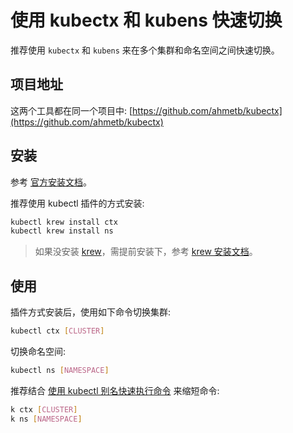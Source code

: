 # 使用 kubectx 和 kubens 快速切换

推荐使用 `kubectx` 和 `kubens` 来在多个集群和命名空间之间快速切换。

## 项目地址

这两个工具都在同一个项目中: [https://github.com/ahmetb/kubectx](https://github.com/ahmetb/kubectx)

## 安装

参考 [官方安装文档](https://github.com/ahmetb/kubectx#installation)。

推荐使用 kubectl 插件的方式安装:

```bash
kubectl krew install ctx
kubectl krew install ns
```

> 如果没安装 [krew](https://krew.sigs.k8s.io/)，需提前安装下，参考 [krew 安装文档](https://krew.sigs.k8s.io/docs/user-guide/setup/install/)。

## 使用

插件方式安装后，使用如下命令切换集群:

```bash
kubectl ctx [CLUSTER]
```

切换命名空间:

```bash
kubectl ns [NAMESPACE]
```

推荐结合 [使用 kubectl 别名快速执行命令](./kubectl-aliases.md) 来缩短命令:

```bash
k ctx [CLUSTER]
k ns [NAMESPACE]
```